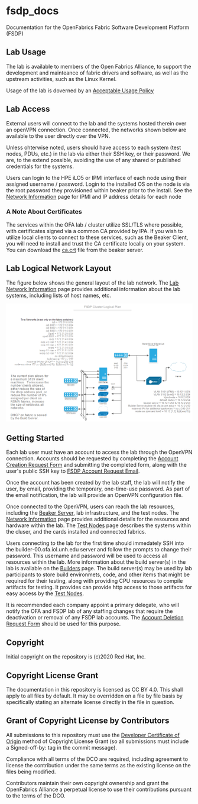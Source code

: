 # fsdp_docs

Documentation for the OpenFabrics Fabric Software Development Platform (FSDP)

## Lab Usage

The lab is available to members of the Open Fabrics Alliance, to support the
development and mainteance of fabric drivers and software, as well as the
upstream activities, such as the Linux Kernel.

Usage of the lab is doverned by an [Acceptable Usage Policy](AUP.md)

## Lab Access

External users will connect to the lab and the systems hosted therein over an
openVPN connection.  Once connected, the networks shown below are available to
the user directly over the VPN.  

Unless ohterwise noted, users should have access to each system (test nodes, PDUs,
etc.) in the lab via either their SSH key, or their password.  We are, to the
extend possible, avoiding the use of any shared or published credentials for the
systems.

Users can login to the HPE iLO5 or IPMI interface of each node using their
assigned username / password.  Login to the installed OS on the node is via
the root password they provisioned within beaker prior to the install.  See
the [Network Information](network_information.md) page for IPMI and IP
address details for each node

### A Note About Certificates

The services within the OFA lab / cluster utilize SSL/TLS where possible, with
certificates signed via a common CA provided by IPA. If you wish to utilize local
clients to connect to these services, such as the Beaker Client, you will need to
install and trust the CA certificate locally on your system. You can download the
[ca.crt](https://beaker.ofa.iol.unh.edu/ca.crt) file from the beaker server.

## Lab Logical Network Layout

The figure below shows the general layout of the lab network.  The [Lab Network
Information](network_information.md) page provides additional information about
the lab systems, including lists of host names, etc.

![FSDP Logical Diagram](<figures/FSDP Logical Diagram.png>)

## Getting Started

Each lab user must have an account to access the lab through the OpenVPN
connection.  Accounts should be requested by completing the [Account Creation
Request Form](FSDP_Account_Request.pdf) and submitting the completed form, along
with the user's public SSH key to [FSDP Account Request Email](mailto:fsdp-accounts@openfabrics.org).

Once the account has been created by the lab staff, the lab will notify the user,
by email, providing the temporary, one-time-use password.  As part of the email
notification, the lab will provide an OpenVPN configuration file.

Once connected to the OpenVPN, users can reach the lab resources, including the
[Beaker Server](http://beaker.ofa.iol.unh.edu), lab infrastructure, and the test
nodes.  The [Network Information](network_information.md) page provides
additional details for the resources and hardware within the lab. The
[Test Nodes](test_nodes.md) page describes the systems within the cluser, and the
cards installed and connected fabrics.

Users connecting to the lab for the first time should immedately SSH into the
builder-00.ofa.iol.unh.edu server and follow the prompts to change their
password.  This username and password will be used to access all resources
within the lab.  More information about the build server(s) in the lab is available
on the [Builders](builders.md) page.  The build server(s) may be used by lab
participants to store build environmets, code, and other items that might
be required for their testing, along with providing CPU resources to compile
artifacts for testing.  It provides can provide http access to those artifacts
for easy access by the [Test Nodes](test_nodes.md).

It is recommended each company appoint a primary delegate, who will notify
the OFA and FSDP lab of any staffing changes that require the deactivation or
removal of any FSDP lab accounts.  The [Account Deletion Request
Form](FSDP_Account_Deletion.pdf) should be used for this purpose.

## Copyright

Initial copyright on the repository is (c)2020 Red Hat, Inc.

## Copyright License Grant

The documentation in this repository is licensed as CC BY 4.0.  This
shall apply to all files by default.  It may be overridden on a file by
file basis by specifically stating an alternate license directly in the
file in question.

## Grant of Copyright License by Contributors

All submissions to this repository must use
the [Developer Certificate of Origin](https://developercertificate.org/)
method of Copyright License Grant (so all submissions must include a
Signed-off-by: tag in the commit message).

Compliance with all terms of the DCO are required, including agreement to
license the contribution under the same terms as the existing license on
the files being modified.

Contributors maintain their own copyright ownership and grant the
OpenFabrics Alliance a perpetual license to use their contributions
pursuant to the terms of the DCO.
